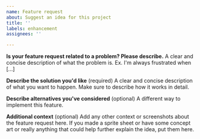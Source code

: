 ```yaml
---
name: Feature request
about: Suggest an idea for this project
title: ''
labels: enhancement
assignees: ''

---
```


**Is your feature request related to a problem? Please describe.**
A clear and concise description of what the problem is. Ex. I'm always frustrated when [...]

**Describe the solution you'd like** (required)
A clear and concise description of what you want to happen. Make sure to describe how it works in detail.

**Describe alternatives you've considered** (optional)
A different way to implement this feature. 

**Additional context** (optional)
Add any other context or screenshots about the feature request here. If you made a sprite sheet or have some concept art or really anything that could help further explain the idea, put them here.
